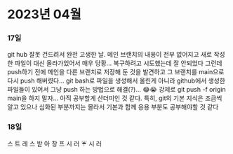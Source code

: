 # 2023년 04월

### 17일
git hub 잘못 건드려서 완전 고생한 날.
메인 브랜치의 내용이 전부 없어지고 새로 작성한 파일이 대신 올라가있어서 매우 당황...
복구하려고 시도했는데 잘 안되었다
그런데 push하기 전에 메인을 다른 브랜치로 저장해 둔 것을 발견하고
그 브랜치를 main으로 다시 push 해버렸다...
git bash로 파일을 생성해서 올린게 아니라 github에서 생성한 파일들이 있어서 그냥 push 하는 방법으로 해결(?)... 😂😭
강제로 git push -f origin main을 하지 말자...
아직 공부할게 산더미인 것 같다. 
특히, git의 기본 지식은 조금씩 알고 있으나 심화된 부분까지는 몰라서 기본과 함께 응용 부분도 공부해야할 것 같다

### 18일
스
트
레
스
받
아
창
프
시
러
☔
시
러
